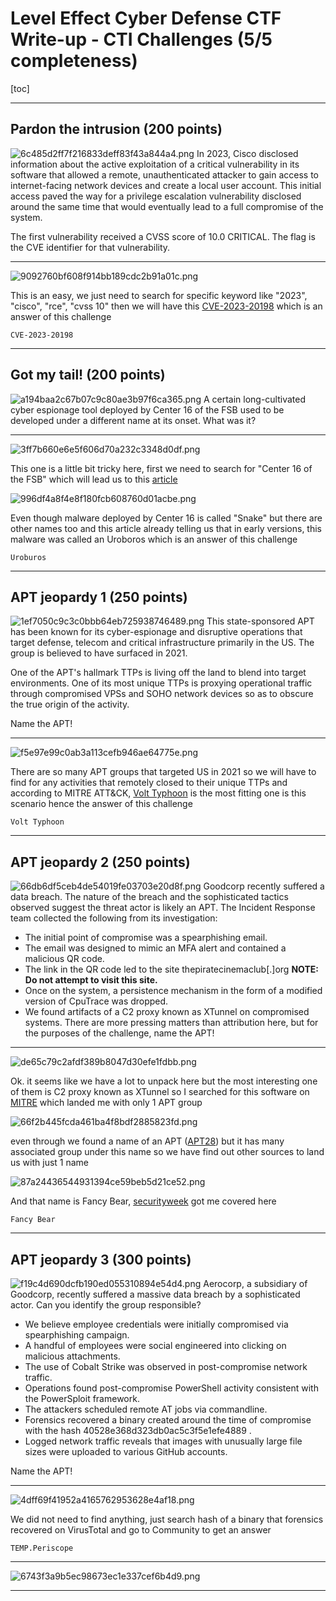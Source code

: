 # Level Effect Cyber Defense CTF Write-up - CTI Challenges (5/5 completeness)
[toc]
***
## Pardon the intrusion (200 points)
![6c485d2ff7f216833deff83f43a844a4.png](../../_resources/6c485d2ff7f216833deff83f43a844a4.png)
In 2023, Cisco disclosed information about the active exploitation of a critical vulnerability in its software that allowed a remote, unauthenticated attacker to gain access to internet-facing network devices and create a local user account. This initial access paved the way for a privilege escalation vulnerability disclosed around the same time that would eventually lead to a full compromise of the system.

The first vulnerability received a CVSS score of 10.0 CRITICAL. The flag is the CVE identifier for that vulnerability.
***
![9092760bf608f914bb189cdc2b91a01c.png](../../_resources/9092760bf608f914bb189cdc2b91a01c.png)

This is an easy, we just need to search for specific keyword like "2023", "cisco", "rce", "cvss 10" then we will have this [CVE-2023-20198](https://nvd.nist.gov/vuln/detail/CVE-2023-20198) which is an answer of this challenge

```
CVE-2023-20198
```
***
## Got my tail! (200 points)
![a194baa2c67b07c9c80ae3b97f6ca365.png](../../_resources/a194baa2c67b07c9c80ae3b97f6ca365.png)
A certain long-cultivated cyber espionage tool deployed by Center 16 of the FSB used to be developed under a different name at its onset. What was it?
***
![3ff7b660e6e5f606d70a232c3348d0df.png](../../_resources/3ff7b660e6e5f606d70a232c3348d0df.png)

This one is a little bit tricky here, first we need to search for "Center 16 of the FSB" which will lead us to this [article](https://www.rferl.org/a/russia-fsb-malware-snake-takedown/32407612.html)

![996df4a8f4e8f180fcb608760d01acbe.png](../../_resources/996df4a8f4e8f180fcb608760d01acbe.png)

Even though malware deployed by Center 16 is called "Snake" but there are other names too and this article already telling us that in early versions, this malware was called an Uroboros which is an answer of this challenge

```
Uroburos
```
***
## APT jeopardy 1 (250 points)
![1ef7050c9c3c0bbb64eb725938746489.png](../../_resources/1ef7050c9c3c0bbb64eb725938746489.png)
This state-sponsored APT has been known for its cyber-espionage and disruptive operations that target defense, telecom and critical infrastructure primarily in the US. The group is believed to have surfaced in 2021.

One of the APT's hallmark TTPs is living off the land to blend into target environments. One of its most unique TTPs is proxying operational traffic through compromised VPSs and SOHO network devices so as to obscure the true origin of the activity.

Name the APT!
***
![f5e97e99c0ab3a113cefb946ae64775e.png](../../_resources/f5e97e99c0ab3a113cefb946ae64775e.png)

There are so many APT groups that targeted US in 2021 so we will have to find for any activities that remotely closed to their unique TTPs and according to MITRE ATT&CK, [Volt Typhoon](https://attack.mitre.org/groups/G1017/) is the most fitting one is this scenario hence the answer of this challenge

```
Volt Typhoon
```
***
## APT jeopardy 2 (250 points)
![66db6df5ceb4de54019fe03703e20d8f.png](../../_resources/66db6df5ceb4de54019fe03703e20d8f.png)
Goodcorp recently suffered a data breach. The nature of the breach and the sophisticated tactics observed suggest the threat actor is likely an APT. The Incident Response team collected the following from its investigation:

- The initial point of compromise was a spearphishing email.
- The email was designed to mimic an MFA alert and contained a malicious QR code.
- The link in the QR code led to the site thepiratecinemaclub[.]org **NOTE: Do not attempt to visit this site.**
- Once on the system, a persistence mechanism in the form of a modified version of CpuTrace was dropped.
- We found artifacts of a C2 proxy known as XTunnel on compromised systems.
There are more pressing matters than attribution here, but for the purposes of the challenge, name the APT!
***
![de65c79c2afdf389b8047d30efe1fdbb.png](../../_resources/de65c79c2afdf389b8047d30efe1fdbb.png)

Ok. it seems like we have a lot to unpack here but the most interesting one of them is C2 proxy known as XTunnel so I searched for this software on [MITRE](https://attack.mitre.org/software/S0117/) which landed me with only 1 APT group 

![66f2b445fcda461ba4f8bdf2885823fd.png](../../_resources/66f2b445fcda461ba4f8bdf2885823fd.png)

even through we found a name of an APT ([APT28](https://attack.mitre.org/groups/G0007/)) but it has many associated group under this name so we have find out other sources to land us with just 1 name

![87a24436544931394ce59beb5d21ce52.png](../../_resources/87a24436544931394ce59beb5d21ce52.png)

And that name is Fancy Bear, [securityweek](https://www.securityweek.com/xtunnel-malware-specifically-built-dnc-hack-report/) got me covered here

```
Fancy Bear
```
***
## APT jeopardy 3 (300 points)
![f19c4d690dcfb190ed055310894e54d4.png](../../_resources/f19c4d690dcfb190ed055310894e54d4.png)
Aerocorp, a subsidiary of Goodcorp, recently suffered a massive data breach by a sophisticated actor. Can you identify the group responsible?

- We believe employee credentials were initially compromised via spearphishing campaign.
- A handful of employees were social engineered into clicking on malicious attachments.
- The use of Cobalt Strike was observed in post-compromise network traffic.
- Operations found post-compromise PowerShell activity consistent with the PowerSploit framework.
- The attackers scheduled remote AT jobs via commandline.
- Forensics recovered a binary created around the time of compromise with the hash 40528e368d323db0ac5c3f5e1efe4889 .
- Logged network traffic reveals that images with unusually large file sizes were uploaded to various GitHub accounts.

Name the APT!
***
![4dff69f41952a4165762953628e4af18.png](../../_resources/4dff69f41952a4165762953628e4af18.png)

We did not need to find anything, just search hash of a binary that forensics recovered on VirusTotal and go to Community to get an answer

```
TEMP.Periscope
```
***
![6743f3a9b5ec98673ec1e337cef6b4d9.png](../../_resources/6743f3a9b5ec98673ec1e337cef6b4d9.png)
***
